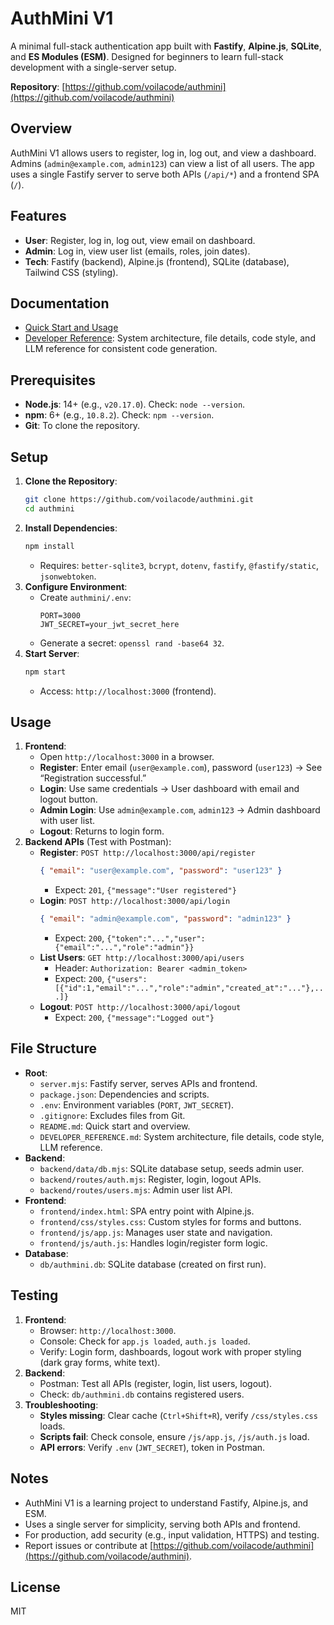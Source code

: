 # AuthMini V1

A minimal full-stack authentication app built with **Fastify**, **Alpine.js**, **SQLite**, and **ES Modules (ESM)**. Designed for beginners to learn full-stack development with a single-server setup.

**Repository**: [https://github.com/voilacode/authmini](https://github.com/voilacode/authmini)

## Overview

AuthMini V1 allows users to register, log in, log out, and view a dashboard. Admins (`admin@example.com`, `admin123`) can view a list of all users. The app uses a single Fastify server to serve both APIs (`/api/*`) and a frontend SPA (`/`).

## Features

- **User**: Register, log in, log out, view email on dashboard.
- **Admin**: Log in, view user list (emails, roles, join dates).
- **Tech**: Fastify (backend), Alpine.js (frontend), SQLite (database), Tailwind CSS (styling).

## Documentation

- [Quick Start and Usage](#setup)
- [Developer Reference](./DEVELOPER_REFERENCE.md): System architecture, file details, code style, and LLM reference for consistent code generation.

## Prerequisites

- **Node.js**: 14+ (e.g., `v20.17.0`). Check: `node --version`.
- **npm**: 6+ (e.g., `10.8.2`). Check: `npm --version`.
- **Git**: To clone the repository.

## Setup

1. **Clone the Repository**:
   ```bash
   git clone https://github.com/voilacode/authmini.git
   cd authmini
   ```
2. **Install Dependencies**:
   ```bash
   npm install
   ```
   - Requires: `better-sqlite3`, `bcrypt`, `dotenv`, `fastify`, `@fastify/static`, `jsonwebtoken`.
3. **Configure Environment**:
   - Create `authmini/.env`:
     ```
     PORT=3000
     JWT_SECRET=your_jwt_secret_here
     ```
   - Generate a secret: `openssl rand -base64 32`.
4. **Start Server**:
   ```bash
   npm start
   ```
   - Access: `http://localhost:3000` (frontend).

## Usage

1. **Frontend**:
   - Open `http://localhost:3000` in a browser.
   - **Register**: Enter email (`user@example.com`), password (`user123`) → See “Registration successful.”
   - **Login**: Use same credentials → User dashboard with email and logout button.
   - **Admin Login**: Use `admin@example.com`, `admin123` → Admin dashboard with user list.
   - **Logout**: Returns to login form.
2. **Backend APIs** (Test with Postman):
   - **Register**: `POST http://localhost:3000/api/register`
     ```json
     { "email": "user@example.com", "password": "user123" }
     ```
     - Expect: `201`, `{"message":"User registered"}`
   - **Login**: `POST http://localhost:3000/api/login`
     ```json
     { "email": "admin@example.com", "password": "admin123" }
     ```
     - Expect: `200`, `{"token":"...","user":{"email":"...","role":"admin"}}`
   - **List Users**: `GET http://localhost:3000/api/users`
     - Header: `Authorization: Bearer <admin_token>`
     - Expect: `200`, `{"users":[{"id":1,"email":"...","role":"admin","created_at":"..."},...]}`
   - **Logout**: `POST http://localhost:3000/api/logout`
     - Expect: `200`, `{"message":"Logged out"}`

## File Structure

- **Root**:
  - `server.mjs`: Fastify server, serves APIs and frontend.
  - `package.json`: Dependencies and scripts.
  - `.env`: Environment variables (`PORT`, `JWT_SECRET`).
  - `.gitignore`: Excludes files from Git.
  - `README.md`: Quick start and overview.
  - `DEVELOPER_REFERENCE.md`: System architecture, file details, code style, LLM reference.
- **Backend**:
  - `backend/data/db.mjs`: SQLite database setup, seeds admin user.
  - `backend/routes/auth.mjs`: Register, login, logout APIs.
  - `backend/routes/users.mjs`: Admin user list API.
- **Frontend**:
  - `frontend/index.html`: SPA entry point with Alpine.js.
  - `frontend/css/styles.css`: Custom styles for forms and buttons.
  - `frontend/js/app.js`: Manages user state and navigation.
  - `frontend/js/auth.js`: Handles login/register form logic.
- **Database**:
  - `db/authmini.db`: SQLite database (created on first run).

## Testing

1. **Frontend**:
   - Browser: `http://localhost:3000`.
   - Console: Check for `app.js loaded`, `auth.js loaded`.
   - Verify: Login form, dashboards, logout work with proper styling (dark gray forms, white text).
2. **Backend**:
   - Postman: Test all APIs (register, login, list users, logout).
   - Check: `db/authmini.db` contains registered users.
3. **Troubleshooting**:
   - **Styles missing**: Clear cache (`Ctrl+Shift+R`), verify `/css/styles.css` loads.
   - **Scripts fail**: Check console, ensure `/js/app.js`, `/js/auth.js` load.
   - **API errors**: Verify `.env` (`JWT_SECRET`), token in Postman.

## Notes

- AuthMini V1 is a learning project to understand Fastify, Alpine.js, and ESM.
- Uses a single server for simplicity, serving both APIs and frontend.
- For production, add security (e.g., input validation, HTTPS) and testing.
- Report issues or contribute at [https://github.com/voilacode/authmini](https://github.com/voilacode/authmini).

## License

MIT
